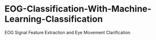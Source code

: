 # EOG-Classification-With-Machine-Learning-Classification
EOG Signal Feature Extraction and Eye Movement Clarification
